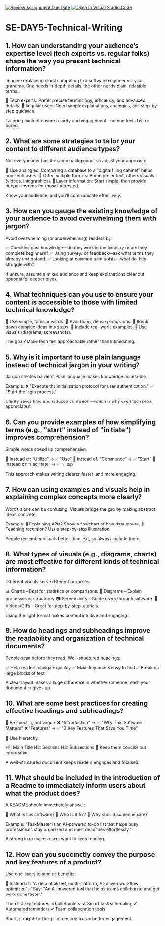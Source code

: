 [![Review Assignment Due Date](https://classroom.github.com/assets/deadline-readme-button-22041afd0340ce965d47ae6ef1cefeee28c7c493a6346c4f15d667ab976d596c.svg)](https://classroom.github.com/a/zsAR-pyY)
[![Open in Visual Studio Code](https://classroom.github.com/assets/open-in-vscode-2e0aaae1b6195c2367325f4f02e2d04e9abb55f0b24a779b69b11b9e10269abc.svg)](https://classroom.github.com/online_ide?assignment_repo_id=18361254&assignment_repo_type=AssignmentRepo)
# SE-DAY5-Technical-Writing
## 1. How can understanding your audience’s expertise level (tech experts vs. regular folks) shape the way you present technical information?
Imagine explaining cloud computing to a software engineer vs. your grandma. One needs in-depth details; the other needs plain, relatable terms.

📌 Tech experts: Prefer precise terminology, efficiency, and advanced details.
📌 Regular users: Need simple explanations, analogies, and step-by-step guidance.

Tailoring content ensures clarity and engagement—no one feels lost or bored.
## 2. What are some strategies to tailor your content to different audience types?
Not every reader has the same background, so adjust your approach:

🔹 Use analogies: Comparing a database to a "digital filing cabinet" helps non-tech users.
🔹 Offer multiple formats: Some prefer text, others visuals (videos, infographics).
🔹 Layer information: Start simple, then provide deeper insights for those interested.

Know your audience, and you’ll communicate effectively.
## 3. How can you gauge the existing knowledge of your audience to avoid overwhelming them with jargon?
Avoid overwhelming (or underwhelming) readers by:

✅ Checking past knowledge—do they work in the industry or are they complete beginners?
✅ Using surveys or feedback—ask what terms they already understand.
✅ Looking at common pain points—what do they struggle with?

If unsure, assume a mixed audience and keep explanations clear but optional for deeper dives.
## 4. What techniques can you use to ensure your content is accessible to those with limited technical knowledge?
🔹 Use simple, familiar words.
🔹 Avoid long, dense paragraphs.
🔹 Break down complex ideas into steps.
🔹 Include real-world examples.
🔹 Use visuals (diagrams, screenshots).

The goal? Make tech feel approachable rather than intimidating.
## 5. Why is it important to use plain language instead of technical jargon in your writing?
Jargon creates barriers. Plain language makes knowledge accessible.

Example:
❌ "Execute the initialization protocol for user authentication."
✅ "Start the login process."

Clarity saves time and reduces confusion—which is why even tech pros appreciate it.
## 6. Can you provide examples of how simplifying terms (e.g., "start" instead of "initiate") improves comprehension?
Simple words speed up comprehension.

🔹 Instead of: “Utilize” → ✅ “Use”
🔹 Instead of: “Commence” → ✅ “Start”
🔹 Instead of: “Facilitate” → ✅ “Help”

This approach makes writing clearer, faster, and more engaging.
## 7. How can using examples and visuals help in explaining complex concepts more clearly?
Words alone can be confusing. Visuals bridge the gap by making abstract ideas concrete.

Example:
📌 Explaining APIs? Show a flowchart of how data moves.
📌 Teaching recursion? Use a step-by-step illustration.

People remember visuals better than text, so always include them.
## 8. What types of visuals (e.g., diagrams, charts) are most effective for different kinds of technical information?
Different visuals serve different purposes:

📊 Charts – Best for statistics or comparisons.
📌 Diagrams – Explain processes or structures.
📷 Screenshots – Guide users through software.
🎥 Videos/GIFs – Great for step-by-step tutorials.

Using the right format makes content intuitive and engaging.
## 9. How do headings and subheadings improve the readability and organization of technical documents?
People scan before they read. Well-structured headings:

✅ Help readers navigate quickly
✅ Make key points easy to find
✅ Break up large blocks of text

A clear layout makes a huge difference in whether someone reads your document or gives up.
## 10. What are some best practices for creating effective headings and subheadings?
🔹 Be specific, not vague.
❌ "Introduction" → ✅ "Why This Software Matters"
❌ "Features" → ✅ "3 Key Features That Save You Time"

🔹 Use hierarchy.

H1: Main Title
H2: Sections
H3: Subsections
🔹 Keep them concise but informative.

A well-structured document keeps readers engaged and focused.


## 11. What should be included in the introduction of a Readme to immediately inform users about what the product does?
A README should immediately answer:

📌 What is this software?
📌 Who is it for?
📌 Why should someone care?

Example:
"TaskMaster is an AI-powered to-do list that helps busy professionals stay organized and meet deadlines effortlessly."

A strong intro makes users want to keep reading.
## 12. How can you succinctly convey the purpose and key features of a product?

Use one-liners to sum up benefits:

🔹 Instead of: "A decentralized, multi-platform, AI-driven workflow optimizer."
✅ Say: "An AI-powered tool that helps teams collaborate and get work done faster."

Then list key features in bullet points:
✔ Smart task scheduling
✔ Automated reminders
✔ Team collaboration tools

Short, straight-to-the-point descriptions = better engagement.
